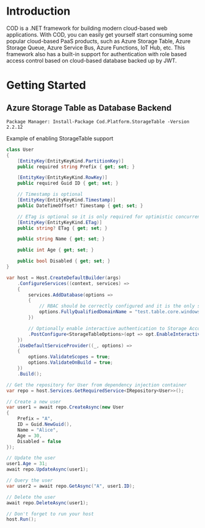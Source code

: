 # Introduction 
COD is a .NET framework for building modern cloud-based web applications. With COD, you can easily get yourself start consuming some popular cloud-based PaaS products, such as Azure Storage Table, Azure Storage Queue, Azure Service Bus, Azure Functions, IoT Hub, etc. This framework also has a built-in support for authentication with role based access control based on cloud-based database backed up by JWT.

# Getting Started

## Azure Storage Table as Database Backend
```nuget
Package Manager: Install-Package Cod.Platform.StorageTable -Version 2.2.12
```
Example of enabling StorageTable support
```csharp
class User
{
    [EntityKey(EntityKeyKind.PartitionKey)]
    public required string Prefix { get; set; }

    [EntityKey(EntityKeyKind.RowKey)]
    public required Guid ID { get; set; }

    // Timestamp is optional
    [EntityKey(EntityKeyKind.Timestamp)]
    public DateTimeOffset? Timestamp { get; set; }

    // ETag is optional so it is only required for optimistic concurrency
    [EntityKey(EntityKeyKind.ETag)]
    public string? ETag { get; set; }

    public string Name { get; set; }

    public int Age { get; set; }

    public bool Disabled { get; set; }
}

var host = Host.CreateDefaultBuilder(args)
    .ConfigureServices((context, services) =>
    {
        services.AddDatabase(options =>
        { 
            // RBAC should be correctly configured and it is the only supported authentication method
            options.FullyQualifiedDomainName = "test.table.core.windows.net";
        })

        // Optionally enable interactive authentication to Storage Account in development environment
        .PostConfigure<StorageTableOptions>(opt => opt.EnableInteractiveIdentity = context.Configuration.IsDevelopmentEnvironment());
    })
    .UseDefaultServiceProvider((_, options) =>
    {
        options.ValidateScopes = true;
        options.ValidateOnBuild = true;
    })
    .Build();

// Get the repository for User from dependency injection container
var repo = host.Services.GetRequiredService<IRepository<User>>();

// Create a new user
var user1 = await repo.CreateAsync(new User 
{
    Prefix = "A",
    ID = Guid.NewGuid(),
    Name = "Alice",
    Age = 30,
    Disabled = false
});

// Update the user
user1.Age = 31;
await repo.UpdateAsync(user1);

// Query the user
var user2 = await repo.GetAsync("A", user1.ID);

// Delete the user
await repo.DeleteAsync(user1);

// Don't forget to run your host
host.Run();
```
